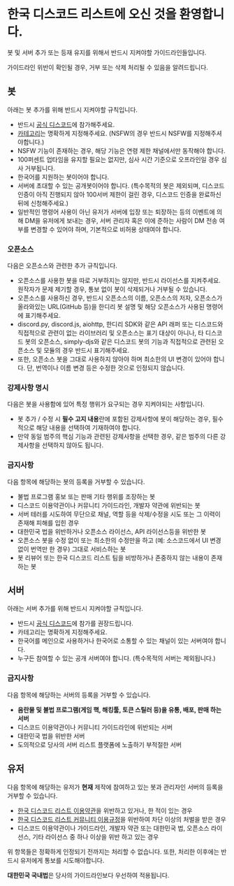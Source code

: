 # 한국 디스코드 리스트에 오신 것을 환영합니다.

봇 및 서버 추가 또는 등재 유지를 위해서 반드시 지켜야할 가이드라인들입니다.

가이드라인 위반이 확인될 경우, 거부 또는 삭제 처리될 수 있음을 알려드립니다.

## 봇
아래는 봇 추가를 위해 반드시 지켜야할 규칙입니다.

- 반드시 [공식 디스코드](https://koreanbots.dev/discord)에 참가해주세요.
- [카테고리](https://contents.koreanbots.dev/categories)는 명확하게 지정해주세요. (NSFW의 경우 반드시 NSFW를 지정해주셔야합니다.)
- NSFW 기능이 존재하는 경우, 해당 기능은 연령 제한 채널에서만 동작해야 합니다.
- 100퍼센트 업타임을 유지할 필요는 없지만, 심사 시간 기준으로 오프라인일 경우 심사 거부됩니다.
- 한국어를 지원하는 봇이어야 합니다.
- 서버에 초대할 수 있는 공개봇이어야 합니다. (특수목적의 봇은 제외되며, 디스코드 인증이 아직 진행되지 않아 100서버 제한이 걸린 경우, 디스코드 인증을 완료하신 뒤에 신청해주세요.)
- 일반적인 명령어 사용이 아닌 유저가 서버에 입장 또는 퇴장하는 등의 이벤트에 의해 DM을 유저에게 보내는 경우, 서버 관리자 혹은 이에 준하는 사람이 DM 전송 여부를 변경할 수 있어야 하며, 기본적으로 비허용 상태여야 합니다.

### 오픈소스
다음은 오픈소스와 관련한 추가 규칙입니다.
- 오픈소스를 사용한 봇을 따로 거부하지는 않지만, 반드시 라이선스를 지켜주세요. 원작자가 문제 제기할 경우, 통보 없이 봇이 삭제되거나 거부될 수 있습니다.
- 오픈소스를 사용하신 경우, 반드시 오픈소스의 이름, 오픈소스의 저자, 오픈소스가 올라와있는 URL(GitHub 등)을 한디리 봇 설명 및 해당 오픈소스가 사용된 명령어에 표기해주세요.
- discord.py, discord.js, aiohttp, 한디리 SDK와 같은 API 래퍼 또는 디스코드와 직접적으로 관련이 없는 라이브러리 및 오픈소스는 표기 대상이 아니나, 타 디스코드 봇의 오픈소스, simply-djs와 같은 디스코드 봇의 기능과 직접적으로 관련된 오픈소스 및 모듈의 경우 반드시 표기해주세요.
- 또한, 오픈소스 봇을 그대로 사용하지 않아야 하며 최소한의 UI 변경이 있어야 합니다. 단, 번역이나 이름 변경 등은 수정한 것으로 인정되지 않습니다.

### 강제사항 명시
다음은 봇을 사용함에 있어 특정 행위가 요구되는 경우 지켜야되는 사항입니다.
- 봇 추가 / 수정 시 **필수 고지 내용**란에 포함된 강제사항에 봇이 해당하는 경우, 필수적으로 해당 내용을 선택하여 기재하여야 합니다.
- 만약 동일 범주의 핵심 기능과 관련된 강제사항을 선택한 경우, 같은 범주의 다른 강제사항을 선택하지 않아도 됩니다.
   
### 금지사항
   
다음 항목에 해당하는 봇의 등록을 거부할 수 있습니다.

- 불법 프로그램 홍보 또는 판매 기타 행위를 조장하는 봇
- 디스코드 이용약관이나 커뮤니티 가이드라인, 개발자 약관에 위반되는 봇
- 서버 테러를 시도하여 무단으로 채널, 역할 등을 삭제/수정을 시도 또는 그 이력이 존재해 피해를 입힌 경우
- 대한민국 법을 위반하거나 오픈소스 라이선스, API 라이선스등을 위반한 봇
- 오픈소스 봇을 수정 없이 또는 최소한의 수정만을 하고 (예: 소스코드에서 UI 변경 없이 번역만 한 경우) 그대로 서비스하는 봇
- 봇 리뷰어 또는 한국 디스코드 리스트 팀을 비방하거나 존중하지 않는 내용이 존재하는 봇

## 서버
아래는 서버 추가를 위해 반드시 지켜야할 규칙입니다.

- 반드시 [공식 디스코드](https://koreanbots.dev/discord)에 참가를 권장드립니다.
- 카테고리는 명확하게 지정해주세요.
- 한국어를 메인으로 사용하거나 한국어로 소통할 수 있는 채널이 있는 서버여야 합니다.
- 누구든 참여할 수 있는 공개 서버여야 합니다. (특수목적의 서버는 제외됩니다.)

### 금지사항

다음 항목에 해당하는 서버의 등록을 거부할 수 있습니다.

- **음란물 및 불법 프로그램(게임 핵, 해킹툴, 토큰 스틸러 등)을 유통, 배포, 판매 하는 서버**
- 디스코드 이용약관이나 커뮤니티 가이드라인에 위반되는 서버
- 대한민국 법을 위반한 서버
- 도의적으로 당사의 서버 리스트 플랫폼에 노출하기 부적절한 서버

## 유저
다음 항목에 해당하는 유저가 **현재** 제작에 참여하고 있는 봇과 관리자인 서버의 등록을 거부할 수 있습니다.

- [한국 디스코드 리스트 이용약관](/tos)을 위반하고 있거나, 한 적이 있는 경우
- [한국 디스코드 리스트 커뮤니티 이용규정](/community-rule)을 위반하여 차단 이상의 처벌을 받은 경우
- 디스코드 이용약관이나 가이드라인, 개발자 약관 또는 대한민국 법, 오픈소스 라이선스, 기타 라이선스 중 하나 이상을 위반 하고 있는 경우

위 항목들은 정확하게 인정되기 전까지는 처리할 수 없습니다. 또한, 처리한 이후에는 반드시 유저에게 통보를 시도해야합니다.

**대한민국 국내법**은 당사의 가이드라인보다 우선하여 적용됩니다.
